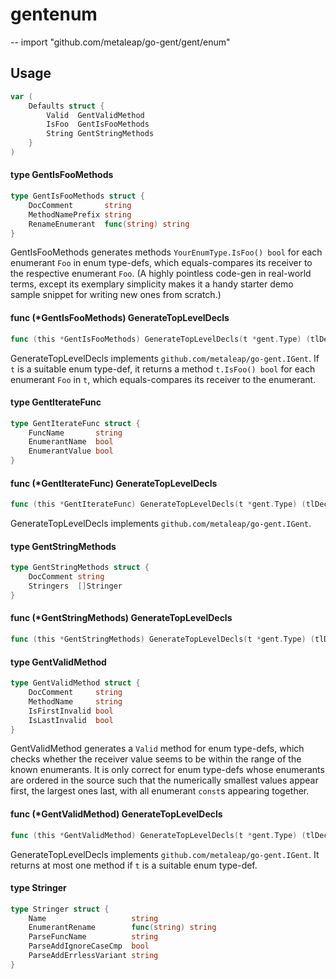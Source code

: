 # gentenum
--
    import "github.com/metaleap/go-gent/gent/enum"


## Usage

```go
var (
	Defaults struct {
		Valid  GentValidMethod
		IsFoo  GentIsFooMethods
		String GentStringMethods
	}
)
```

#### type GentIsFooMethods

```go
type GentIsFooMethods struct {
	DocComment       string
	MethodNamePrefix string
	RenameEnumerant  func(string) string
}
```

GentIsFooMethods generates methods `YourEnumType.IsFoo() bool` for each
enumerant `Foo` in enum type-defs, which equals-compares its receiver to the
respective enumerant `Foo`. (A highly pointless code-gen in real-world terms,
except its exemplary simplicity makes it a handy starter demo sample snippet for
writing new ones from scratch.)

#### func (*GentIsFooMethods) GenerateTopLevelDecls

```go
func (this *GentIsFooMethods) GenerateTopLevelDecls(t *gent.Type) (tlDecls Syns)
```
GenerateTopLevelDecls implements `github.com/metaleap/go-gent.IGent`. If `t` is
a suitable enum type-def, it returns a method `t.IsFoo() bool` for each
enumerant `Foo` in `t`, which equals-compares its receiver to the enumerant.

#### type GentIterateFunc

```go
type GentIterateFunc struct {
	FuncName       string
	EnumerantName  bool
	EnumerantValue bool
}
```


#### func (*GentIterateFunc) GenerateTopLevelDecls

```go
func (this *GentIterateFunc) GenerateTopLevelDecls(t *gent.Type) (tlDecls Syns)
```
GenerateTopLevelDecls implements `github.com/metaleap/go-gent.IGent`.

#### type GentStringMethods

```go
type GentStringMethods struct {
	DocComment string
	Stringers  []Stringer
}
```


#### func (*GentStringMethods) GenerateTopLevelDecls

```go
func (this *GentStringMethods) GenerateTopLevelDecls(t *gent.Type) (tlDecls Syns)
```

#### type GentValidMethod

```go
type GentValidMethod struct {
	DocComment     string
	MethodName     string
	IsFirstInvalid bool
	IsLastInvalid  bool
}
```

GentValidMethod generates a `Valid` method for enum type-defs, which checks
whether the receiver value seems to be within the range of the known enumerants.
It is only correct for enum type-defs whose enumerants are ordered in the source
such that the numerically smallest values appear first, the largest ones last,
with all enumerant `const`s appearing together.

#### func (*GentValidMethod) GenerateTopLevelDecls

```go
func (this *GentValidMethod) GenerateTopLevelDecls(t *gent.Type) (tlDecls Syns)
```
GenerateTopLevelDecls implements `github.com/metaleap/go-gent.IGent`. It returns
at most one method if `t` is a suitable enum type-def.

#### type Stringer

```go
type Stringer struct {
	Name                   string
	EnumerantRename        func(string) string
	ParseFuncName          string
	ParseAddIgnoreCaseCmp  bool
	ParseAddErrlessVariant string
}
```
